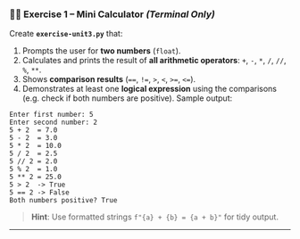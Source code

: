 ### 🏋️‍♂️ Exercise 1 – Mini Calculator *(Terminal Only)*
Create **`exercise-unit3.py`** that:
1. Prompts the user for **two numbers** (`float`).
2. Calculates and prints the result of **all arithmetic operators**: `+`, `-`, `*`, `/`, `//`, `%`, `**`.
3. Shows **comparison results** (`==`, `!=`, `>`, `<`, `>=`, `<=`).
4. Demonstrates at least one **logical expression** using the comparisons (e.g. check if both numbers are positive).
Sample output:
```text
Enter first number: 5
Enter second number: 2
5 + 2  = 7.0
5 - 2  = 3.0
5 * 2  = 10.0
5 / 2  = 2.5
5 // 2 = 2.0
5 % 2  = 1.0
5 ** 2 = 25.0
5 > 2  -> True
5 == 2 -> False
Both numbers positive? True
```
> **Hint**: Use formatted strings `f"{a} + {b} = {a + b}"` for tidy output.
---
